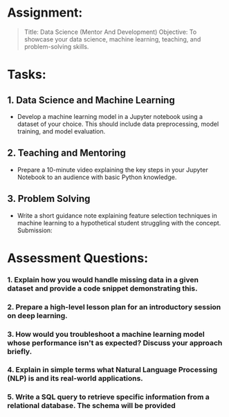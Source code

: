 # Assignment:
>Title: Data Science (Mentor And Development)
Objective: To showcase your data science, machine learning, teaching, and problem-solving skills.

# Tasks:
## 1. Data Science and Machine Learning
- Develop a machine learning model in a Jupyter notebook using a dataset of your choice.
This should include data preprocessing, model training, and model evaluation.
## 2. Teaching and Mentoring
- Prepare a 10-minute video explaining the key steps in your Jupyter Notebook to an
audience with basic Python knowledge.
## 3. Problem Solving
- Write a short guidance note explaining feature selection techniques in machine learning
to a hypothetical student struggling with the concept.
Submission:


# Assessment Questions:
### 1. Explain how you would handle missing data in a given dataset and provide a code snippet demonstrating this.

### 2. Prepare a high-level lesson plan for an introductory session on deep learning.
### 3. How would you troubleshoot a machine learning model whose performance isn't as expected? Discuss your approach briefly.

### 4. Explain in simple terms what Natural Language Processing (NLP) is and its real-world applications.
### 5. Write a SQL query to retrieve specific information from a relational database. The schema will be provided
